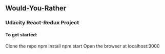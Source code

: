 ## Would-You-Rather 

### Udacity React-Redux Project

#### To get started: 

Clone the repo
npm install
npm start
Open the browser at localhost:3000
